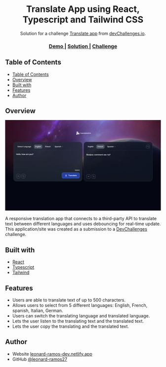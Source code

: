 <h1 align="center">Translate App using React, Typescript and Tailwind CSS</h1>

<div align="center">
   Solution for a challenge <a href="https://devchallenges.io/challenge/translate-app" target="_blank">Translate app</a> from <a href="http://devchallenges.io" target="_blank">devChallenges.io</a>.
</div>

<div align="center">
  <h3>
    <a href="{https://your-demo-link.your-domain}">
      Demo
    </a>
    <span> | </span>
    <a href="https://github.com/leonard-ramos27/Translate-App-React.git">
      Solution
    </a>
    <span> | </span>
    <a href="https://devchallenges.io/challenge/translate-app">
      Challenge
    </a>
  </h3>
</div>

## Table of Contents

- [Table of Contents](#table-of-contents)
- [Overview](#overview)
- [Built with](#built-with)
- [Features](#features)
- [Author](#author)

## Overview

![screenshot](./public/translate_app_screenshot.png)

A responsive translation app that connects to a third-party API to translate text between different languages and uses debouncing for real-time update. This application/site was created as a submission to a [DevChallenges](https://devchallenges.io/challenges-dashboard) challenge. 

## Built with

- [React](https://react.dev/)
- [Typescript](https://www.typescriptlang.org/)
- [Tailwind](https://tailwindcss.com/)

## Features

- Users are able to translate text of up to 500 characters.
- Allows users to select from 5 different languages: English, French, spanish, Italian, German.
- Users can switch the translating language and translated language.
- Lets the user listen to the translating text and the translated text.
- Lets the user copy the translating and the translated text.

## Author

- Website [leonard-ramos-dev.netlify.app](https://leonard-ramos-dev.netlify.app/)
- GitHub [@leonard-ramos27](https://github.com/leonard-ramos27)